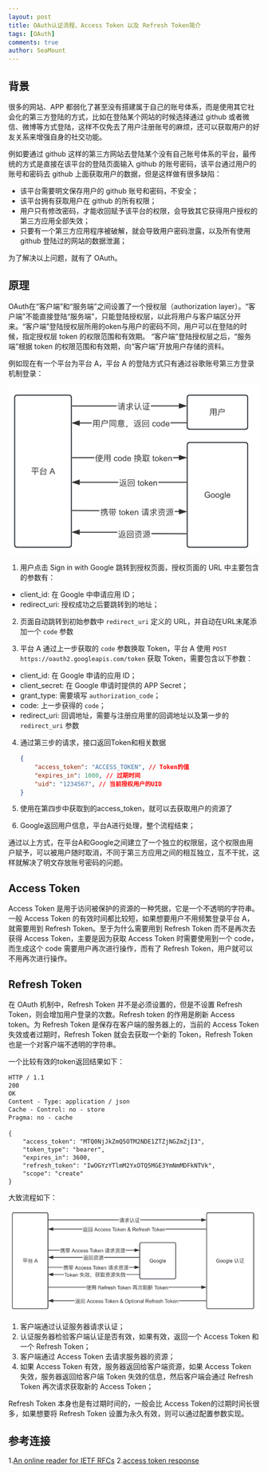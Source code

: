 ```yaml
---
layout: post
title: OAuth认证流程、Access Token 以及 Refresh Token简介
tags: [OAuth]
comments: true
author: SeaMount
---
```


## 背景

很多的网站、APP 都弱化了甚至没有搭建属于自己的账号体系，而是使用其它社会化的第三方登陆的方式，比如在登陆某个网站的时候选择通过 github 或者微信、微博等方式登陆，这样不仅免去了用户注册账号的麻烦，还可以获取用户的好友关系来增强自身的社交功能。

例如要通过 github 这样的第三方网站去登陆某个没有自己账号体系的平台，最传统的方式是直接在该平台的登陆页面输入
github 的账号密码，该平台通过用户的账号和密码去 github 上面获取用户的数据，但是这样做有很多缺陷：

- 该平台需要明文保存用户的 github 账号和密码，不安全；
- 该平台拥有获取用户在 github 的所有权限；
- 用户只有修改密码，才能收回赋予该平台的权限，会导致其它获得用户授权的第三方应用全部失效；
- 只要有一个第三方应用程序被破解，就会导致用户密码泄露，以及所有使用 github 登陆过的网站的数据泄漏；


为了解决以上问题，就有了 OAuth。

## 原理

OAuth在“客户端”和“服务端”之间设置了一个授权层（authorization layer）。“客户端”不能直接登陆“服务端”，只能登陆授权层，以此将用户与客户端区分开来。“客户端”登陆授权层所用的oken与用户的密码不同，用户可以在登陆的时候，指定授权层 token 的权限范围和有效期。 “客户端”登陆授权层之后，“服务端”根据 token 的权限范围和有效期，向“客户端”开放用户存储的资料。

例如现在有一个平台为平台 A，平台 A 的登陆方式只有通过谷歌账号第三方登录机制登录：


![Google 第三方认证流程](./img/20201018/google_third_party_login.png)

1. 用户点击 Sign in with Google 跳转到授权页面，授权页面的 URL 中主要包含的参数有：
- client_id: 在 Google 中申请应用 ID；
- redirect_uri: 授权成功之后要跳转到的地址；

2. 页面自动跳转到初始参数中 `redirect_uri` 定义的 URL，并自动在URL末尾添加一个 `code` 参数

3. 平台 A 通过上一步获取的 `code` 参数换取 Token，平台 A 使用 `POST https://oauth2.googleapis.com/token` 获取 Token，需要包含以下参数：
- client_id: 在 Google 申请的应用 ID；
- client_secret: 在 Google 申请时提供的 APP Secret；
- grant_type: 需要填写 `authorization_code`；
- code: 上一步获得的 `code`；
- redirect_uri: 回调地址，需要与注册应用里的回调地址以及第一步的 `redirect_uri` 参数

4. 通过第三步的请求，接口返回Token和相关数据
    ```json
    {
        "access_token": "ACCESS_TOKEN", // Token的值
        "expires_in": 1000, // 过期时间
        "uid": "1234567", // 当前授权用户的UID
    }
    ```

5. 使用在第四步中获取到的access_token，就可以去获取用户的资源了

6. Google返回用户信息，平台A进行处理，整个流程结束；

通过以上方式，在平台A和Google之间建立了一个独立的权限层，这个权限由用户赋予，可以被用户随时取消，不同于第三方应用之间的相互独立，互不干扰，这样就解决了明文存放账号密码的问题。

## Access Token

Access Token 是用于访问被保护的资源的一种凭据，它是一个不透明的字符串。一般 Access Token 的有效时间都比较短，如果想要用户不用频繁登录平台 A，就需要用到 Refresh Token。至于为什么需要用到 Refresh Token 而不是再次去获得 Access Token，主要是因为获取 Access Token 时需要使用到一个 code，而生成这个 code 需要用户再次进行操作，而有了 Refresh Token，用户就可以不用再次进行操作。

## Refresh Token

在 OAuth 机制中，Refresh Token 并不是必须设置的，但是不设置 Refresh Token，则会增加用户登录的次数。Refresh token 的作用是刷新 Access token。为 Refresh Token 是保存在客户端的服务器上的，当前的 Access Token 失效或者过期时，Refresh Token 就会去获取一个新的 Token，Refresh Token 也是一个对客户端不透明的字符串。

一个比较有效的token返回结果如下：

```http
HTTP / 1.1
200
OK
Content - Type: application / json
Cache - Control: no - store
Pragma: no - cache

{
    "access_token": "MTQ0NjJkZmQ5OTM2NDE1ZTZjNGZmZjI3",
    "token_type": "bearer",
    "expires_in": 3600,
    "refresh_token": "IwOGYzYTlmM2YxOTQ5MGE3YmNmMDFkNTVk",
    "scope": "create"
}
```

大致流程如下：

![Refresh Token 认证流程](./img/20201018/refresh_token_auth.png)


1. 客户端通过认证服务器请求认证；
2. 认证服务器检验客户端认证是否有效，如果有效，返回一个 Access Token 和一个 Refresh Token；
3. 客户端通过 Access Token 去请求服务器的资源；
4. 如果 Access Token 有效，服务器返回给客户端资源，如果 Access Token 失效，服务器返回给客户端 Token 失效的信息，然后客户端会通过 Refresh Token 再次请求获取新的 Access Token；

Refresh Token 本身也是有过期时间的，一般会比 Access Token的过期时间长很多，如果想要将 Refresh Token 设置为永久有效，则可以通过配置参数实现。

## 参考连接

1.[An online reader for IETF RFCs](https://www.rfcreader.com/#rfc6749)
2.[access token response](https://www.oauth.com/oauth2-servers/access-tokens/access-token-response/)
